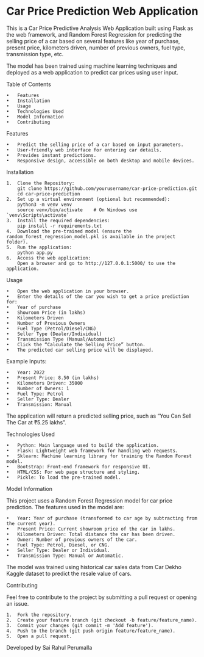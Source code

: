 # Car Price Prediction Web Application
This is a Car Price Predictive Analysis Web Application built using Flask as the web framework, and Random Forest Regression for predicting the selling price of a car based on several features like year of purchase, present price, kilometers driven, number of previous owners, fuel type, transmission type, etc.

The model has been trained using machine learning techniques and deployed as a web application to predict car prices using user input.

Table of Contents

	•	Features
	•	Installation
	•	Usage
	•	Technologies Used
	•	Model Information
	•	Contributing

 Features

	•	Predict the selling price of a car based on input parameters.
	•	User-friendly web interface for entering car details.
	•	Provides instant predictions.
	•	Responsive design, accessible on both desktop and mobile devices.

 Installation

   	1.	Clone the Repository:
        git clone https://github.com/yourusername/car-price-prediction.git
        cd car-price-prediction
    2.  Set up a virtual environment (optional but recommended):
        python3 -m venv venv
        source venv/bin/activate    # On Windows use `venv\Scripts\activate`
    3.  Install the required dependencies:
        pip install -r requirements.txt
    4.  Download the pre-trained model (ensure the random_forest_regression_model.pkl is available in the project folder).
    5.	Run the application:
        python app.py
    6.  Access the web application:
        Open a browser and go to http://127.0.0.1:5000/ to use the application.

Usage

	•	Open the web application in your browser.
	•	Enter the details of the car you wish to get a price prediction for:
	•	Year of purchase
	•	Showroom Price (in lakhs)
	•	Kilometers Driven
	•	Number of Previous Owners
	•	Fuel Type (Petrol/Diesel/CNG)
	•	Seller Type (Dealer/Individual)
	•	Transmission Type (Manual/Automatic)
	•	Click the “Calculate the Selling Price” button.
	•	The predicted car selling price will be displayed.

Example Inputs:

	•	Year: 2022
	•	Present Price: 8.50 (in lakhs)
	•	Kilometers Driven: 35000
	•	Number of Owners: 1
	•	Fuel Type: Petrol
	•	Seller Type: Dealer
	•	Transmission: Manual

The application will return a predicted selling price, such as “You Can Sell The Car at ₹5.25 lakhs”.

Technologies Used

	•	Python: Main language used to build the application.
	•	Flask: Lightweight web framework for handling web requests.
	•	Sklearn: Machine learning library for training the Random Forest model.
	•	Bootstrap: Front-end framework for responsive UI.
	•	HTML/CSS: For web page structure and styling.
	•	Pickle: To load the pre-trained model.

 Model Information

This project uses a Random Forest Regression model for car price prediction. The features used in the model are:

	•	Year: Year of purchase (transformed to car age by subtracting from the current year).
	•	Present Price: Current showroom price of the car in lakhs.
	•	Kilometers Driven: Total distance the car has been driven.
	•	Owner: Number of previous owners of the car.
	•	Fuel Type: Petrol, Diesel, or CNG.
	•	Seller Type: Dealer or Individual.
	•	Transmission Type: Manual or Automatic.

The model was trained using historical car sales data from Car Dekho Kaggle dataset to predict the resale value of cars.

Contributing

Feel free to contribute to the project by submitting a pull request or opening an issue.

	1.	Fork the repository.
	2.	Create your feature branch (git checkout -b feature/feature_name).
	3.	Commit your changes (git commit -m 'Add feature').
	4.	Push to the branch (git push origin feature/feature_name).
	5.	Open a pull request.

Developed by Sai Rahul Perumalla
